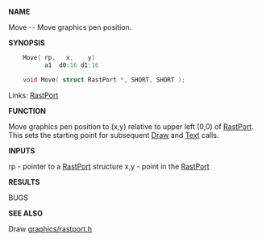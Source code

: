 
**NAME**

Move -- Move graphics pen position.

**SYNOPSIS**

```c
    Move( rp,   x,    y)
          a1  d0:16 d1:16

    void Move( struct RastPort *, SHORT, SHORT );

```
Links: [RastPort](_00AF.md) 

**FUNCTION**

Move graphics pen position to (x,y) relative to upper left (0,0)
of [RastPort](_00AF.md). This sets the starting point for subsequent [Draw](Draw.md)
and [Text](Text.md) calls.

**INPUTS**

rp - pointer to a [RastPort](_00AF.md) structure
x,y - point in the [RastPort](_00AF.md)

**RESULTS**


BUGS

**SEE ALSO**

Draw [graphics/rastport.h](_00AF.md)
